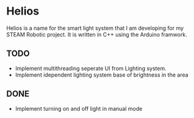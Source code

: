 # Helios

Helios is a name for the smart light system that I am developing for my STEAM Robotic project. It is written in C++ using the Arduino framwork.

## TODO

* Implement multithreading seperate UI from Lighting system.
* Implement idependent lighting system base of brightness in the area

## DONE

* Implement turning on and off light in manual mode

